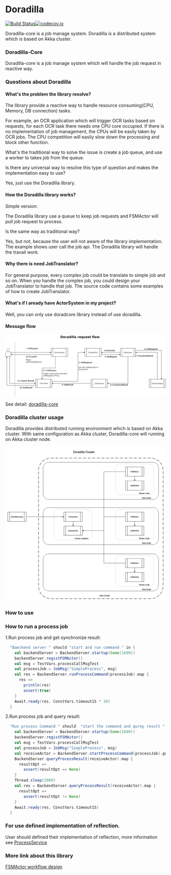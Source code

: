 Doradilla
===========================

[![Build Status](https://travis-ci.org/wherby/doradilla.svg?branch=master)](https://travis-ci.org/wherby/doradilla)[![codecov.io](https://codecov.io/github/wherby/doradilla/coverage.svg?branch=master)](https://codecov.io/github/wherby/doradilla?branch=master)


Doradilla-core is a job manage system.
Doradilla is a distributed system which is based on Akka cluster.

### Doradilla-Core

Doradilla-core is a job manage system which will handle the job request in reactive way.

### Questions about Doradilla

#### What's the problem the library resolve?

The library provide a reactive way to handle resource consuming(CPU, Memory, DB connection) tasks.

For example, an OCR application which will trigger OCR tasks based on requests, for each OCR task there needs one CPU core occupied. If there is no implementation of job management, the CPUs will be easily taken by OCR jobs. The CPU competition will easily slow down the processing and block other function.

What's the traditional way to solve the issue is create a job queue, and use a worker to takes job from the queue.

Is there any universal way to resolve this type of question and makes the implementation easy to use? 


Yes, just use the Doradilla library.

#### How the Doradilla library works?

Simple version: 

The Doradilla library use a queue to keep job requests and FSMActor will pull job request to process.  

Is the same way as traditional way?

Yes, but not, because the user will not aware of the library implementation. The example shows user call the job api. The Doradilla library will handle the travail work.

#### Why there is need JobTranslator?

For general purpose, every complex job could be translate to simple job and so on. When you handle the complex job, you could design your JobTranslator to handle that job.
The source code contains some examples of how to create JobTranslator.

#### What's if I aready have ActorSystem in my project?

Well, you can only use doradcore library instead of use doradilla.


#### Message flow
![msgflow](./docs/doradilla-core/pics/msgflow.jpg)

See detail: [doradilla-core](/docs/doradilla-core/doradilla-core.md)



### Doradilla cluster usage


Doradilla provides distributed running environment which is based on Akka cluster. With same configuration as Akka cluster, Doradilla-core will running on Akka cluster node.

![Doradilla-cluster](./docs/doradilla-core/pics/dora-cluster.png)


### How to use

### How to run a process job

1.Run process job and get synchronize result:

```Scala
  "Baeckend server " should "start and run command " in {
    val backendServer = BackendServer.startup(Some(1600))
    backendServer.registFSMActor()
    val msg = TestVars.processCallMsgTest
    val processJob = JobMsg("SimpleProcess", msg)
    val res = BackendServer.runProcessCommand(processJob).map {
      res =>
        println(res)
        assert(true)
    }
    Await.ready(res, ConstVars.timeout1S * 10)
  }
```

2.Run process job and query result:

``` Scala
  "Run process Command " should  "start the command and qurey result " in {
    val backendServer = BackendServer.startup(Some(1600))
    backendServer.registFSMActor()
    val msg = TestVars.processCallMsgTest
    val processJob = JobMsg("SimpleProcess", msg)
    val receiveActor = BackendServer.startProcessCommand(processJob).get
    BackendServer.queryProcessResult(receiveActor).map {
      resultOpt =>
        assert(resultOpt == None)
    }
    Thread.sleep(2000)
    val res = BackendServer.queryProcessResult(receiveActor).map {
      resultOpt =>
        assert(resultOpt != None)
    }
    Await.ready(res, ConstVars.timeout1S)
  }
```

### For use defined implementation of reflection. 

User should defined their implementation of reflection, more information see [ProcessService](./docs/doradilla-core/util/ProcessService.md)

### More link about this library

[FSMActor workflow design](https://wherby.github.io/fsmactor-design/)

